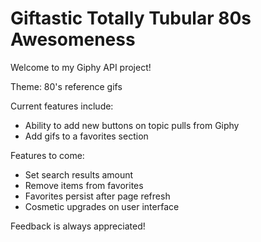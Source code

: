 # Giftastic Totally Tubular 80s Awesomeness

Welcome to my Giphy API project!

Theme: 80's reference gifs

Current features include:
+ Ability to add new buttons on topic pulls from Giphy
+ Add gifs to a favorites section

Features to come:
+ Set search results amount
+ Remove items from favorites
+ Favorites persist after page refresh
+ Cosmetic upgrades on user interface

Feedback is always appreciated!
